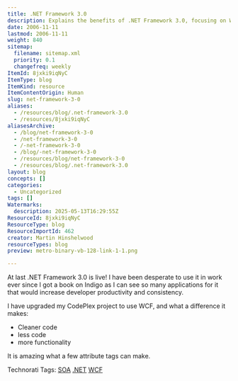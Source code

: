```yaml
---
title: .NET Framework 3.0
description: Explains the benefits of .NET Framework 3.0, focusing on WCF for cleaner, more efficient code and improved developer productivity in service-oriented applications.
date: 2006-11-11
lastmod: 2006-11-11
weight: 840
sitemap:
  filename: sitemap.xml
  priority: 0.1
  changefreq: weekly
ItemId: 8jxki9iqNyC
ItemType: blog
ItemKind: resource
ItemContentOrigin: Human
slug: net-framework-3-0
aliases:
  - /resources/blog/.net-framework-3.0
  - /resources/8jxki9iqNyC
aliasesArchive:
  - /blog/net-framework-3-0
  - /net-framework-3-0
  - /-net-framework-3-0
  - /blog/-net-framework-3-0
  - /resources/blog/net-framework-3-0
  - /resources/blog/.net-framework-3.0
layout: blog
concepts: []
categories:
  - Uncategorized
tags: []
Watermarks:
  description: 2025-05-13T16:29:55Z
ResourceId: 8jxki9iqNyC
ResourceType: blog
ResourceImportId: 462
creator: Martin Hinshelwood
resourceTypes: blog
preview: metro-binary-vb-128-link-1-1.png

---
```

At last .NET Framework 3.0 is live! I have been desperate to use it in work ever since I got a book on Indigo as I can see so many applications for it that would increase developer productivity and consistency.

I have upgraded my CodePlex project to use WCF, and what a difference it makes:

- Cleaner code
- less code
- more functionality

It is amazing what a few attribute tags can make.

Technorati Tags: [SOA](http://technorati.com/tags/SOA) [.NET](http://technorati.com/tags/.NET) [WCF](http://technorati.com/tags/WCF)
